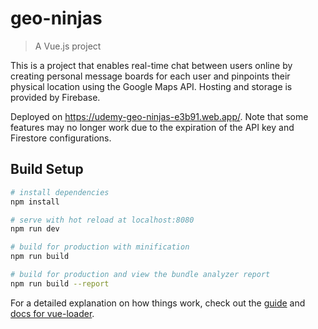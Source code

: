 # geo-ninjas

> A Vue.js project

This is a project that enables real-time chat between users online by creating personal message boards for each user and pinpoints their physical location using the Google Maps API. Hosting and storage is provided by Firebase.

Deployed on https://udemy-geo-ninjas-e3b91.web.app/. Note that some features may no longer work due to the expiration of the API key and Firestore configurations.

## Build Setup

``` bash
# install dependencies
npm install

# serve with hot reload at localhost:8080
npm run dev

# build for production with minification
npm run build

# build for production and view the bundle analyzer report
npm run build --report
```

For a detailed explanation on how things work, check out the [guide](http://vuejs-templates.github.io/webpack/) and [docs for vue-loader](http://vuejs.github.io/vue-loader).
